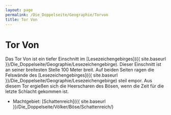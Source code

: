```yaml
---
layout: page
permalink: /Die_Doppelseite/Geographie/Torvon
title: Tor Von
---
```


# Tor Von

Das Tor Von ist ein tiefer Einschnitt im [Lesezeichengebirges]({{ site.baseurl }}/Die_Doppelseite/Geographie/Lesezeichengebirge). Dieser Einschnitt ist an seiner breitesten Stelle 100 Meter breit. Auf beiden Seiten ragen die Felswände des [Lesezeichengebirges]({{ site.baseurl }}/Die_Doppelseite/Geographie/Lesezeichengebirge) steil empor. Aus diesem Tor ergießen sich die Heerscharen des Bösen, wenn die Zeit für die letzte Schlacht gekommen ist.

- Machtgebiet: [Schattenreich]({{ site.baseurl }}/Die_Doppelseite/Völker/Böse/Schattenreich/)

